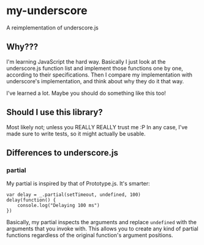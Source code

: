 # my-underscore

A reimplementation of underscore.js

## Why???

I'm learning JavaScript the hard way.  Basically I just look at the underscore.js function list and implement those functions one by one, according to their specifications.  Then I compare my implementation with underscore's implementation, and think about why they do it that way.

I've learned a lot.  Maybe you should do something like this too!

## Should I use this library?

Most likely not; unless you REALLY REALLY trust me :P  In any case, I've made sure to write tests, so it might actually be usable.

## Differences to underscore.js

### partial

My partial is inspired by that of Prototype.js.  It's smarter:

	var delay = _.partial(setTimeout, undefined, 100)
	delay(function() {
		console.log("Delaying 100 ms")
	})

Basically, my partial inspects the arguments and replace `undefined` with the arguments that you invoke with.  This allows you to create any kind of partial functions regardless of the original function's argument positions.